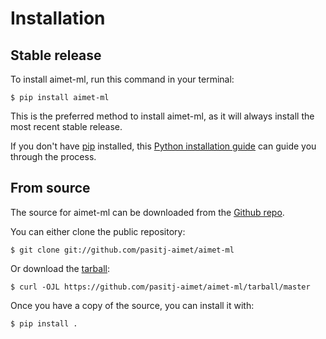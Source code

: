 # Installation

## Stable release

To install aimet-ml, run this command in your
terminal:

``` console
$ pip install aimet-ml
```

This is the preferred method to install aimet-ml, as it will always install the most recent stable release.

If you don't have [pip][] installed, this [Python installation guide][]
can guide you through the process.

## From source

The source for aimet-ml can be downloaded from
the [Github repo][].

You can either clone the public repository:

``` console
$ git clone git://github.com/pasitj-aimet/aimet-ml
```

Or download the [tarball][]:

``` console
$ curl -OJL https://github.com/pasitj-aimet/aimet-ml/tarball/master
```

Once you have a copy of the source, you can install it with:

``` console
$ pip install .
```

  [pip]: https://pip.pypa.io
  [Python installation guide]: http://docs.python-guide.org/en/latest/starting/installation/
  [Github repo]: https://github.com/%7B%7B%20cookiecutter.github_username%20%7D%7D/%7B%7B%20cookiecutter.project_slug%20%7D%7D
  [tarball]: https://github.com/%7B%7B%20cookiecutter.github_username%20%7D%7D/%7B%7B%20cookiecutter.project_slug%20%7D%7D/tarball/master
